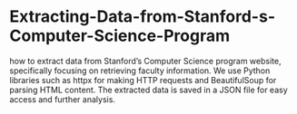 # Extracting-Data-from-Stanford-s-Computer-Science-Program
 how to extract data from Stanford’s Computer Science program website, specifically focusing on retrieving faculty information. We use Python libraries such as httpx for making HTTP requests and BeautifulSoup for parsing HTML content. The extracted data is saved in a JSON file for easy access and further analysis.
